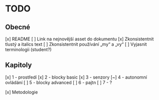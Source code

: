 # TODO
## Obecné
[x] README
[ ] Link na nejnovější asset do dokumentu
[x] Zkonsistentnit tlustý a italics text
[ ] Zkonsistentnit používání „my“ a „vy“
[ ] Vyjasnit terminologii (student?)

## Kapitoly
[x] 1 - prostředí
[x] 2 - blocky basic
[x] 3 - senzory
[~] 4 - autonomní ovládání
[ ] 5 - blocky advanced
[ ] 6 - pajtn
[ ] 7 - ?

[x] Metodologie
